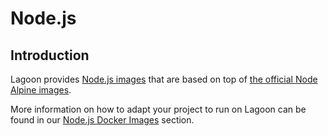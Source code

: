 # Node.js

## Introduction

Lagoon provides [Node.js images](https://github.com/uselagoon/lagoon-images/tree/main/images/node) that are based on top of [the official Node Alpine images](https://hub.docker.com/_/node/).

More information on how to adapt your project to run on Lagoon can be found in our [Node.js Docker Images](/docker-images/nodejs) section.
